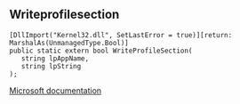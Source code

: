 ## Writeprofilesection

```
[DllImport("Kernel32.dll", SetLastError = true)][return: MarshalAs(UnmanagedType.Bool)]
public static extern bool WriteProfileSection(
   string lpAppName,
   string lpString
);
```

[Microsoft documentation](https://docs.microsoft.com/en-us/windows/win32/api/winbase/nf-winbase-writeprofilesectionw)
